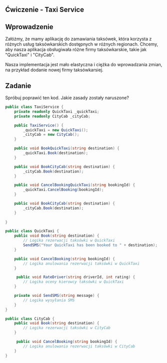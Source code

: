 ## Ćwiczenie - Taxi Service

## Wprowadzenie
Załóżmy, że mamy aplikację do zamawiania taksówek, która korzysta z różnych usług taksówkarskich dostępnych w różnych regionach. Chcemy, aby nasza aplikacja obsługiwała różne firmy taksówkarskie, takie jak "QuickTaxi" i "CityCab".

 Nasza implementacja jest mało elastyczna i ciężka do wprowadzania zmian, na przykład dodanie nowej firmy taksówkarsiej.
 

## Zadanie
Spróbuj poprawić ten kod. Jakie zasady zostały naruszone?


```csharp
public class TaxiService {
    private readonly QuickTaxi _quickTaxi;
    private readonly CityCab _cityCab;

    public TaxiService() {
        _quickTaxi = new QuickTaxi();
        _cityCab = new CityCab();
    }

    public void BookQuickTaxi(string destination) {
        _quickTaxi.Book(destination);
    }

    public void BookCityCab(string destination) {
        _cityCab.Book(destination);
    }

	public void CancelBookingQuickTaxi(string bookingId) {
        _quickTaxi.CancelBooking(bookingId);
    }

    public void BookCityCab(string destination) {
        _cityCab.Book(destination);
    }
	
}

public class QuickTaxi {
    public void Book(string destination) {
        // Logika rezerwacji taksówki w QuickTaxi
		SendSMS("Your QuickTaxi has been booked to " + destination);
    }

	public void CancelBooking(string bookingId) {
        // Logika anulowania rezerwacji taksówki w QuickTaxi
    }

	 public void RateDriver(string driverId, int rating) {
        // Logika oceny kierowcy taksówki w QuickTaxi
    }

    private void SendSMS(string message) {
        // Logika wysyłania SMS
    }
}

public class CityCab {
    public void Book(string destination) {
        // Logika rezerwacji taksówki w CityCab
    }

	 public void CancelBooking(string bookingId) {
        // Logika anulowania rezerwacji taksówki w CityCab
    }
}
```